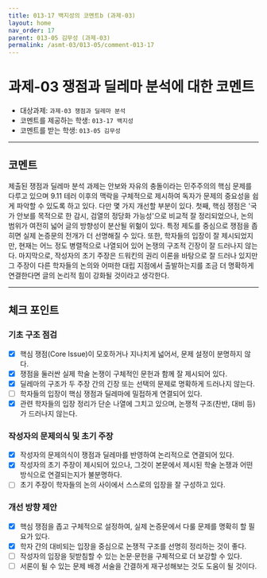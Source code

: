 ```yaml
---
title: 013-17 백지성의 코멘트b (과제-03) 
layout: home
nav_order: 17
parent: 013-05 김무성 (과제-03)
permalink: /asmt-03/013-05/comment-013-17
---
```


# 과제-03 쟁점과 딜레마 분석에 대한 코멘트

- 대상과제: `과제-03 쟁점과 딜레마 분석`
- 코멘트를 제공하는 학생: `013-17 백지성` 
- 코멘트를 받는 학생: `013-05 김무성` 

---

## 코멘트

제출된 쟁점과 딜레마 분석 과제는 안보와 자유의 충돌이라는 민주주의의 핵심 문제를 다루고 있으며 9.11 테러 이후의 맥락을 구체적으로 제시하여 독자가 문제의 중요성을 쉽게 파악할 수 있도록 하고 있다. 다만 몇 가지 개선할 부분이 있다.
첫째, 핵심 쟁점은 '국가 안보를 목적으로 한 감시, 검열의 정당화 가능성'으로 비교적 잘 정리되었으나, 논의 범위가 여전히 넓어 글의 방향성이 분산될 위헒이 있다. 특정 제도를 중심으로 쟁점을 좁히면 실제 논증문의 전개가 더 선명해질 수 있다. 또한, 학자들의 입장이 잘 제시되었지만, 현재는 어느 정도 병렬적으로 나열되어 있어 논쟁의 구조적 긴장이 잘 드러나지 않는다. 마지막으로, 작성자의 초기 주장은 드워킨의 권리 이론을 바탕으로 잘 드러나 있지만 그 주장이 다른 학자들의 논의와 어떠한 대립 지점에서 출발하는지를 조금 더 명확하게 연결한다면 글의 논리적 힘이 강화될 것이라고 생각한다.

---

## 체크 포인트

### **기초 구조 점검**
- [x] 핵심 쟁점(Core Issue)이 모호하거나 지나치게 넓어서, 문제 설정이 분명하지 않다.
- [x] 쟁점을 둘러싼 실제 학술 논쟁이 구체적인 문헌과 함께 잘 제시되어 있다.
- [x] 딜레마의 구조가 두 주장 간의 긴장 또는 선택의 문제로 명확하게 드러나지 않는다.
- [ ] 학자들의 입장이 핵심 쟁점과 딜레마에 밀접하게 연결되어 있다.
- [x] 관련 학자들의 입장 정리가 단순 나열에 그치고 있으며, 논쟁적 구조(찬반, 대비 등)가 드러나지 않는다.

### **작성자의 문제의식 및 초기 주장**
- [x] 작성자의 문제의식이 쟁점과 딜레마를 반영하여 논리적으로 연결되어 있다.
- [x] 작성자의 초기 주장이 제시되어 있으나, 그것이 본문에서 제시된 학술 논쟁과 어떤 방식으로 연결되는지가 불분명하다.
- [ ] 초기 주장이 학자들의 논의 사이에서 스스로의 입장을 잘 구성하고 있다.

### **개선 방향 제안**
- [x] 핵심 쟁점을 좁고 구체적으로 설정하여, 실제 논증문에서 다룰 문제를 명확히 할 필요가 있다.
- [x] 학자 간의 대비되는 입장을 중심으로 논쟁적 구조를 선명히 정리하는 것이 좋다.
- [ ] 작성자의 입장을 뒷받침할 수 있는 논문·문헌을 구체적으로 더 보강할 수 있다.
- [ ] 서론이 될 수 있는 문제 배경 서술을 간결하게 재구성해보는 것도 도움이 될 것이다.
